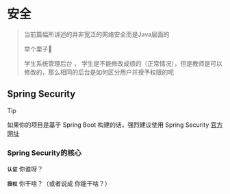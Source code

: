 # 安全
> 当前篇幅所讲述的并非宽泛的网络安全而是Java层面的
>
> 举个栗子🌰
>
> 学生系统管理后台 ， 学生是不能修改成绩的（正常情况），但是教师是可以修改的，那么相同的后台是如何区分用户并授予权限的呢
## Spring Security
> [!TIP]
>  如果你的项目是基于 Spring Boot 构建的话，强烈建议使用 Spring Security  [官方网址](https://spring.io/projects/spring-security#learn)

### Spring Security的核心

**`认证`**
你谁呀？

**`授权`**
你干啥？（或者说成 你能干啥？）
